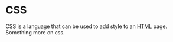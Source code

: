 # CSS

CSS is a language that can be used to add style to an [HTML](/wiki/HTML) page. Something more on css.